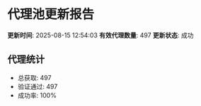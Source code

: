 # 代理池更新报告

**更新时间**: 2025-08-15 12:54:03
**有效代理数量**: 497
**更新状态**:  成功

## 代理统计
- 总获取: 497
- 验证通过: 497
- 成功率: 100%
